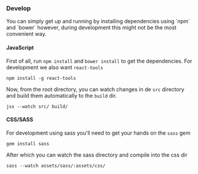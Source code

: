<h3 id="develop">Develop</h3>
<p class="leading">You can simply get up and running by installing dependencies using `npm` and `bower` however, during development
this might not be the most convenient way.</p>

#### JavaScript

First of all, run `npm install` and `bower install` to get the dependencies. For development we also want `react-tools`

`npm install -g react-tools`

Now, from the root directory, you can watch changes in de `src` directory and build them automatically to the `build` dir.

`jsx --watch src/ build/`


#### CSS/SASS

For development using sass you'll need to get your hands on the `sass` gem

`gem install sass`

After which you can watch the sass directory and compile into the css dir

`sass --watch assets/sass/:assets/css/`